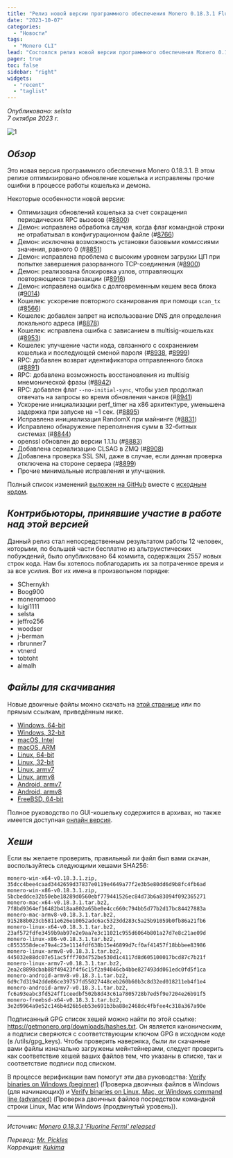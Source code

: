 ```yaml
---
title: "Релиз новой версии программного обеспечения Monero 0.18.3.1 Fluorine Fermi"
date: "2023-10-07"
categories:
  - "Новости"
tags:
  - "Monero CLI"
lead: "Состоялся релиз новой версии программного обеспечения Monero 0.18.3.1 Fluorine Fermi"
pager: true
toc: false
sidebar: "right"
widgets:
  - "recent"
  - "taglist"
---
```


_Опубликовано: selsta_  
_7 октября 2023 г._

![1](/img/post/2022-07-19-monero-0.18.0.0-released/01.png)  

## _Обзор_

Это новая версия программного обеспечения Monero 0.18.3.1. В этом релизе оптимизировано обновление кошелька и исправлены прочие ошибки в процессе работы кошелька и демона.

Некоторые особенности новой версии:
- Оптимизация обновлений кошелька за счет сокращения периодических RPC вызовов (#[8800](https://github.com/monero-project/monero/pull/8800))
- Демон: исправлена обработка случая, когда флаг командной строки не отрабатывал в конфигурационном файле (#[8766](https://github.com/monero-project/monero/pull/8766))
- Демон: исключена возможность установки базовыми комиссиями значения, равного 0 (#[8851](https://github.com/monero-project/monero/pull/8851))
- Демон: исправлена проблема с высоким уровнем загрузки ЦП при попытке завершения разорванного TCP-соединения (#[8900](https://github.com/monero-project/monero/pull/8900))
- Демон: реализована блокировка узлов, отправляющих повторяющиеся транзакции (#[8916](https://github.com/monero-project/monero/pull/8916))
- Демон: исправлена ошибка с долговременным кешем веса блока (#[9014](https://github.com/monero-project/monero/pull/9014))
- Кошелек: ускорение повторного сканирования при помощи `scan_tx` (#[8566](https://github.com/monero-project/monero/pull/8566))
- Кошелек: добавлен запрет на использование DNS для определения локального адреса (#[8878](https://github.com/monero-project/monero/pull/8878))
- Кошелек: исправлена ошибка с зависанием в multisig-кошельках (#[8953](https://github.com/monero-project/monero/pull/8953))
- Кошелек: улучшение части кода, связанного с сохранением кошелька и последующей сменой пароля (#[8938](https://github.com/monero-project/monero/pull/8938), #[8999](https://github.com/monero-project/monero/pull/8999))
- RPC: добавлен возврат идентификатора отправленного блока (#[8891](https://github.com/monero-project/monero/pull/8891))
- RPC: добавлена возможность восстановления из multisig мнемонической фразы (#[8942](https://github.com/monero-project/monero/pull/8942))
- RPC: добавлен флаг `--no-initial-sync`, чтобы узел продолжал отвечать на запросы во время обновления чанков (#[8941](https://github.com/monero-project/monero/pull/8941))
- Ускорение инициализации perf_timer на x86 архитектуре, уменьшена задержка при запуске на ~1 сек. (#[8895](https://github.com/monero-project/monero/pull/8895))
- Исправлена инициализация RandomX при майнинге (#[8831](https://github.com/monero-project/monero/pull/8831))
- Исправлено обнаружение переполнения сумм в 32-битных системах (#[8844](https://github.com/monero-project/monero/pull/8844))
- openssl обновлен до версии 1.1.1u (#[8883](https://github.com/monero-project/monero/pull/8883))
- Добавлена сериализацию CLSAG в ZMQ (#[8908](https://github.com/monero-project/monero/pull/8908))
- Добавлена проверка SSL SNI, даже в случае, если данная проверка отключена на стороне сервера (#[8899](https://github.com/monero-project/monero/pull/8899))
- Прочие минимальные исправления и улучшения.

Полный список изменений [выложен на GitHub](https://github.com/monero-project/monero/compare/v0.18.2.2...v0.18.3.1) вместе с [исходным кодом](https://github.com/monero-project/monero/tree/v0.18.3.1).

## _Контрибьюторы, принявшие участие в работе над этой версией_

Данный релиз стал непосредственным результатом работы 12 человек, которыми, по большей части бесплатно из альтруистических побуждений, было опубликовано 64 коммита, содержащих 2557 новых строк кода. Нам бы хотелось поблагодарить их за потраченное время и за все усилия. Вот их имена в произвольном порядке:

- SChernykh
- Boog900
- moneromooo
- luigi1111
- selsta
- jeffro256
- woodser
- j-berman
- rbrunner7
- vtnerd
- tobtoht
- almalh

## _Файлы для скачивания_

Новые двоичные файлы можно скачать на [этой странице](https://www.getmonero.org/downloads/) или по прямым ссылкам, приведённым ниже.

- [Windows, 64-bit](https://downloads.getmonero.org/cli/monero-win-x64-v0.18.3.1.zip)
- [Windows, 32-bit](https://downloads.getmonero.org/cli/monero-win-x86-v0.18.3.1.zip)
- [macOS, Intel](https://downloads.getmonero.org/cli/monero-mac-x64-v0.18.3.1.tar.bz2)
- [macOS, ARM](https://downloads.getmonero.org/cli/monero-mac-armv8-v0.18.3.1.tar.bz2)
- [Linux, 64-bit](https://downloads.getmonero.org/cli/monero-linux-x64-v0.18.3.1.tar.bz2)
- [Linux, 32-bit](https://downloads.getmonero.org/cli/monero-linux-x86-v0.18.3.1.tar.bz2)
- [Linux, armv7](https://downloads.getmonero.org/cli/monero-linux-armv7-v0.18.3.1.tar.bz2)
- [Linux, armv8](https://downloads.getmonero.org/cli/monero-linux-armv8-v0.18.3.1.tar.bz2)
- [Android, armv7](https://downloads.getmonero.org/cli/monero-android-armv7-v0.18.3.1.tar.bz2)
- [Android, armv8](https://downloads.getmonero.org/cli/monero-android-armv8-v0.18.3.1.tar.bz2)
- [FreeBSD, 64-bit](https://downloads.getmonero.org/cli/monero-freebsd-x64-v0.18.3.1.tar.bz2)

Полное руководство по GUI-кошельку содержится в архивах, но также имеется доступная [онлайн версия](https://github.com/monero-ecosystem/monero-GUI-guide/blob/master/monero-GUI-guide.md).

## _Хеши_

Если вы желаете проверить, правильный ли файл был вами скачан, воспользуйтесь следующими хешами SHA256:

```
monero-win-x64-v0.18.3.1.zip, 35dcc4bee4caad3442659d37837e0119e4649a77f2e3b5e80dd6d9b8fc4fb6ad
monero-win-x86-v0.18.3.1.zip, 5bcbeddce32b50ebe18289d0560ebf779441526ec84d73b6a83094f092365271
monero-mac-x64-v0.18.3.1.tar.bz2, 7f8bd9364ef16482b418aa802a65be0e4cc660c794bb5d77b2d17bc84427883a
monero-mac-armv8-v0.18.3.1.tar.bz2, 915288b023cb5811e626e10052adc6ac5323dd283c5a25b91059b0fb86a21fb6
monero-linux-x64-v0.18.3.1.tar.bz2, 23af572fdfe3459b9ab97e2e9aa7e3c11021c955d6064b801a27d7e8c21ae09d
monero-linux-x86-v0.18.3.1.tar.bz2, c8553558dece79a4c23e1114fdf638b15e46899d7cf0af41457f18bbbee83986
monero-linux-armv8-v0.18.3.1.tar.bz2, 445032e88dc07e51ac5fff7034752be530d1c4117d8d605100017bcd87c7b21f
monero-linux-armv7-v0.18.3.1.tar.bz2, 2ea2c8898cbab88f49423f4f6c15f2a94046cb4bbe827493dd061edc0fd5f1ca
monero-android-armv8-v0.18.3.1.tar.bz2, 6d9c7d31942dde86ce39757fd55027448ceb260b60b3c8d32ed018211eb4f1e4
monero-android-armv7-v0.18.3.1.tar.bz2, fc6a93eabc3fd524ff1ceedbf502b8d43c61a7805728b7ed5f9e7204e26b91f5
monero-freebsd-x64-v0.18.3.1.tar.bz2, 3e2d9964a9e52c146b4d26b5eb53e691b3ba88e2468dc4fbfee4c318a367a90e
```

Подписанный GPG список хешей можно найти по этой ссылке: https://getmonero.org/downloads/hashes.txt. Он является каноническим, а подписи сверяются с соответствующим ключом GPG в исходном коде (в /utils/gpg_keys). Чтобы проверить наверняка, были ли скачанные вами файлы изначально загружены мейнтейнерами, следует проверить как соответствие хешей ваших файлов тем, что указаны в списке, так и соответствие подписи под списком.

В процессе верификации вам помогут эти два руководства: [Verify binaries on Windows (beginner)](https://www.getmonero.org/resources/user-guides/verification-windows-beginner.html) (Проверка двоичных файлов в Windows (для начинающих)) и [Verify binaries on Linux, Mac, or Windows command line (advanced)](https://www.getmonero.org/resources/user-guides/verification-allos-advanced.html) (Проверка двоичных файлов посредством командной строки Linux, Mac или Windows (продвинутый уровень)).

---

_Источник: [Monero 0.18.3.1 'Fluorine Fermi' released](https://www.getmonero.org/2023/10/07/monero-0.18.3.1-released.html)_

_Перевод: [Mr. Pickles](https://t.me/v1docq47)_  
_Коррекция: [Kukima](https://t.me/Kukima)_
